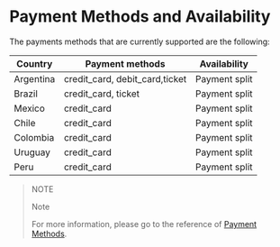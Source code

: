 ﻿---
sites_supported:
    - mla
    - mlb
    - mlm
    - mlc
    - mpe
---

# Payment Methods and Availability

The payments methods that are currently supported are the following:

|Country  |Payment methods                         |Availability                     |
|---------|----------------------------------------|---------------------------------|
|Argentina|credit_card, debit_card,ticket          |Payment split                    |
|Brazil   |credit_card, ticket                     |Payment split                    |
|Mexico   |credit_card                             |Payment split                    |
|Chile    |credit_card                             |Payment split                    |
|Colombia |credit_card                             |Payment split                    |
|Uruguay  |credit_card                             |Payment split                    |
|Peru     |credit_card                             |Payment split                    |

> NOTE
>
> Note
>
> For more information, please go to the reference of [Payment Methods](https://www.mercadopago.com.br/developers/en/reference/payment_methods/_payment_methods/get/).
